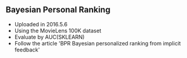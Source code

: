 ## Bayesian Personal Ranking
* Uploaded in 2016.5.6
* Using the MovieLens 100K dataset
* Evaluate by AUC(SKLEARN)
* Follow the article 'BPR Bayesian personalized ranking from implicit feedback'
